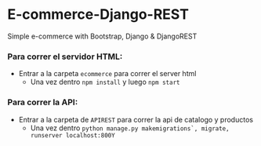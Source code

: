 # E-commerce-Django-REST
Simple e-commerce with Bootstrap, Django &amp; DjangoREST

### Para correr el servidor HTML:

- Entrar a la carpeta ```ecommerce``` para correr el server html
  - Una vez dentro ```npm install``` y luego  ```npm start```

### Para correr la API: 

- Entrar a la carpeta de ```APIREST``` para correr la api de catalogo y productos
  - Una vez dentro ```python manage.py makemigrations`, migrate, runserver localhost:800Y```
  
